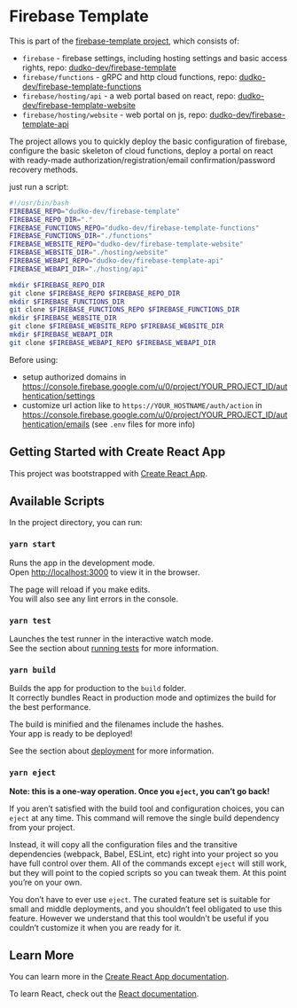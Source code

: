 # Firebase Template

This is part of the [firebase-template project](!https://github.com/search?q=topic%3Afirebase-template+org%3Adudko-dev&type=Repositories), which consists of:

- `firebase` - firebase settings, including hosting settings and basic access rights, repo: [dudko-dev/firebase-template](https://github.com/dudko-dev/firebase-template)
- `firebase/functions` - gRPC and http cloud functions, repo: [dudko-dev/firebase-template-functions](https://github.com/dudko-dev/firebase-template-functions)
- `firebase/hosting/api` - a web portal based on react, repo: [dudko-dev/firebase-template-website](https://github.com/dudko-dev/firebase-template-website)
- `firebase/hosting/website` - web portal on js, repo: [dudko-dev/firebase-template-api](https://github.com/dudko-dev/firebase-template-api)

The project allows you to quickly deploy the basic configuration of firebase, configure the basic skeleton of cloud functions, deploy a portal on react with ready-made authorization/registration/email confirmation/password recovery methods.

just run a script:

```bash
#!/usr/bin/bash
FIREBASE_REPO="dudko-dev/firebase-template"
FIREBASE_REPO_DIR="."
FIREBASE_FUNCTIONS_REPO="dudko-dev/firebase-template-functions"
FIREBASE_FUNCTIONS_DIR="./functions"
FIREBASE_WEBSITE_REPO="dudko-dev/firebase-template-website"
FIREBASE_WEBSITE_DIR="./hosting/website"
FIREBASE_WEBAPI_REPO="dudko-dev/firebase-template-api"
FIREBASE_WEBAPI_DIR="./hosting/api"

mkdir $FIREBASE_REPO_DIR
git clone $FIREBASE_REPO $FIREBASE_REPO_DIR
mkdir $FIREBASE_FUNCTIONS_DIR
git clone $FIREBASE_FUNCTIONS_REPO $FIREBASE_FUNCTIONS_DIR
mkdir $FIREBASE_WEBSITE_DIR
git clone $FIREBASE_WEBSITE_REPO $FIREBASE_WEBSITE_DIR
mkdir $FIREBASE_WEBAPI_DIR
git clone $FIREBASE_WEBAPI_REPO $FIREBASE_WEBAPI_DIR
```

Before using:

- setup authorized domains in <https://console.firebase.google.com/u/0/project/YOUR_PROJECT_ID/authentication/settings>
- customize url action like to `https://YOUR_HOSTNAME/auth/action` in <https://console.firebase.google.com/u/0/project/YOUR_PROJECT_ID/authentication/emails> (see `.env` files for more info)

## Getting Started with Create React App

This project was bootstrapped with [Create React App](https://github.com/facebook/create-react-app).

## Available Scripts

In the project directory, you can run:

### `yarn start`

Runs the app in the development mode.\
Open [http://localhost:3000](http://localhost:3000) to view it in the browser.

The page will reload if you make edits.\
You will also see any lint errors in the console.

### `yarn test`

Launches the test runner in the interactive watch mode.\
See the section about [running tests](https://facebook.github.io/create-react-app/docs/running-tests) for more information.

### `yarn build`

Builds the app for production to the `build` folder.\
It correctly bundles React in production mode and optimizes the build for the best performance.

The build is minified and the filenames include the hashes.\
Your app is ready to be deployed!

See the section about [deployment](https://facebook.github.io/create-react-app/docs/deployment) for more information.

### `yarn eject`

**Note: this is a one-way operation. Once you `eject`, you can’t go back!**

If you aren’t satisfied with the build tool and configuration choices, you can `eject` at any time. This command will remove the single build dependency from your project.

Instead, it will copy all the configuration files and the transitive dependencies (webpack, Babel, ESLint, etc) right into your project so you have full control over them. All of the commands except `eject` will still work, but they will point to the copied scripts so you can tweak them. At this point you’re on your own.

You don’t have to ever use `eject`. The curated feature set is suitable for small and middle deployments, and you shouldn’t feel obligated to use this feature. However we understand that this tool wouldn’t be useful if you couldn’t customize it when you are ready for it.

## Learn More

You can learn more in the [Create React App documentation](https://facebook.github.io/create-react-app/docs/getting-started).

To learn React, check out the [React documentation](https://reactjs.org/).
